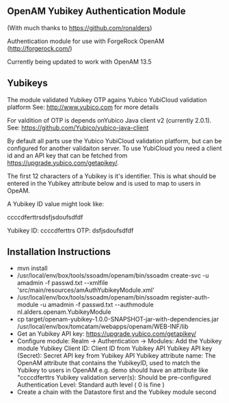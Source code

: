 ## OpenAM Yubikey Authentication Module

(With much thanks to https://github.com/ronalders)

Authentication module for use with ForgeRock OpenAM (http://forgerock.com/)

Currently being updated to work with OpenAM 13.5 

## Yubikeys

The module validated Yubikey OTP agains Yubico YubiCloud validation platform
See: http://www.yubico.com for more details

For valdition of OTP is depends onYubico Java client v2 (currently 2.0.1). 
See: https://github.com/Yubico/yubico-java-client

By default all parts use the Yubico YubiCloud validation platform, but can
be configured for another validaiton server. To use YubiCloud you need a
client id and an API key that can be fetched from
https://upgrade.yubico.com/getapikey/. 

The first 12 characters of a Yubikey is it's identifier. This is what should be entered in the Yubikey attribute below and is used to map to users in OpeAM.

A Yubikey ID value might look like:

ccccdferttrsdsfjsdoufsdfdf

Yubikey ID: ccccdferttrs 
OTP: dsfjsdoufsdfdf

## Installation Instructions

* mvn install
* /usr/local/env/box/tools/ssoadm/openam/bin/ssoadm create-svc -u amadmin -f passwd.txt --xmlfile 'src/main/resources/amAuthYubikeyModule.xml'
* /usr/local/env/box/tools/ssoadm/openam/bin/ssoadm register-auth-module -u amadmin -f passwd.txt --authmodule nl.alders.openam.YubikeyModule
* cp target/openam-yubikey-1.0.0-SNAPSHOT-jar-with-dependencies.jar /usr/local/env/box/tomcatam/webapps/openam/WEB-INF/lib
* Get an Yubikey API key: https://upgrade.yubico.com/getapikey/
* Configure module: Realm -> Authentication -> Modules: Add the Yubikey module
Yubikey Client ID: Client ID from Yubikey API
Yubikey API key (Secret): Secret API key from Yubikey API
Yubikey attribute name: The OpenAM attribute that contains the YubikeyID, used to match the Yubikey to users in OpenAM e.g. demo should have an attribute like "ccccdferttrs
Yubikey validation server(s): Should be pre-configured
Authentication Level: Standard auth level ( 0 is fine )
* Create a chain with the Datastore first and the Yubikey module second